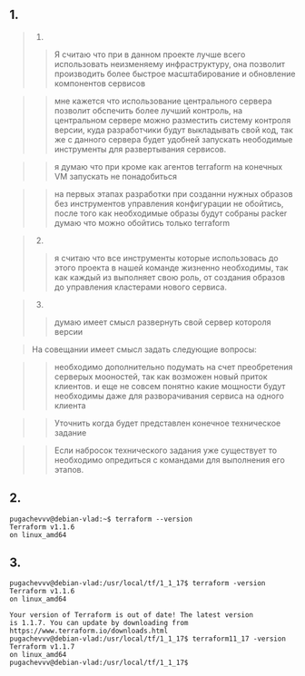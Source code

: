 ## 1.
>1.
>> Я считаю что при в данном проекте лучше всего использовать неизменяему инфраструктуру, она позволит производить более быстрое масштабирование и обновление компонентов сервисов

>> мне кажется что использование центрального сервера позволит обспечить более лучший контроль, на центральном сервере можно разместить систему контроля версии, куда разработчики будут выкладывать свой код, так же с данного сервера будет удобней запускать неободимые инструменты для развертывания сервисов.

>> я думаю что при кроме как агентов terraform на конечных VM запускать не понадобиться

>> на первых этапах разработки при созданни нужных образов без инструментов управления конфигурации не обойтись, после того как необходимые образы будут собраны packer думаю что можно обойтись только terraform

>2.
>> я считаю что все инструменты которые использовась до этого проекта в нашей команде жизненно необходимы, так как каждый из выполняет свою роль, от создания образов до управления кластерами нового сервиса.

>3.
>> думаю имеет смысл развернуть свой сервер котороля версии

>На совещании имеет смысл задать следующие вопросы:

>> необходимо дополнительно подумать на счет преобретения серверых моoностей, так как возможен новый приток клиентов. и еще не совсем понятно какие мощности будут необходимы даже для разворачивания сервиса на одного клиента

>> Уточнить когда будет представлен конечное техническое задание

>> Если набросок технического задания уже существует то необходимо опредиться с командами для выполнения его этапов.


## 2.

```
pugachevvv@debian-vlad:~$ terraform --version
Terraform v1.1.6
on linux_amd64
```

## 3.

```
pugachevvv@debian-vlad:/usr/local/tf/1_1_17$ terraform -version
Terraform v1.1.6
on linux_amd64

Your version of Terraform is out of date! The latest version
is 1.1.7. You can update by downloading from https://www.terraform.io/downloads.html
pugachevvv@debian-vlad:/usr/local/tf/1_1_17$ terraform11_17 -version
Terraform v1.1.7
on linux_amd64
pugachevvv@debian-vlad:/usr/local/tf/1_1_17$ 


```

